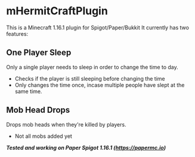 # mHermitCraftPlugin

This is a Minecraft 1.16.1 plugin for Spigot/Paper/Bukkit
It currently has two features:

## One Player Sleep

Only a single player needs to sleep in order to change the time to day.

- Checks if the player is still sleeping before changing the time
- Only changes the time once, incase multiple people have slept at the same time.

## Mob Head Drops

Drops mob heads when they're killed by players.

- Not all mobs added yet

***Tested and working on Paper Spigot 1.16.1 (https://papermc.io)***
